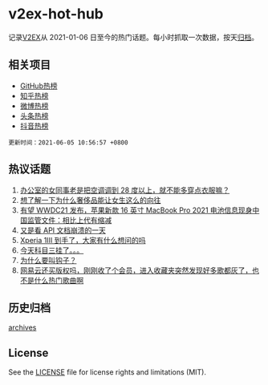 # v2ex-hot-hub

 记录[V2EX](https://www.v2ex.com/)从 2021-01-06 日至今的热门话题。每小时抓取一次数据，按天[归档](archives)。
 
 ## 相关项目

- [GitHub热榜](https://github.com/snaildev/github-hot-hub)
- [知乎热榜](https://github.com/snaildev/zhihu-hot-hub)
- [微博热榜](https://github.com/snaildev/weibo-hot-hub)
- [头条热榜](https://github.com/snaildev/toutiao-hot-hub)
- [抖音热榜](https://github.com/snaildev/douyin-hot-hub)


 `更新时间：2021-06-05 10:56:57 +0800`

## 热议话题

1. [办公室的女同事老是把空调调到 28 度以上，就不能多穿点衣服嘛？](https://www.v2ex.com/t/781421)
1. [想了解一下为什么奢侈品能让女生这么的向往](https://www.v2ex.com/t/781448)
1. [有望 WWDC21 发布，苹果新款 16 英寸 MacBook Pro 2021 电池信息现身中国监管文件：相比上代有缩减](https://www.v2ex.com/t/781371)
1. [又是看 API 文档崩溃的一天](https://www.v2ex.com/t/781386)
1. [Xperia 1III 到手了，大家有什么想问的吗](https://www.v2ex.com/t/781431)
1. [今天科目三挂了。。。](https://www.v2ex.com/t/781375)
1. [为什么要叫钩子？](https://www.v2ex.com/t/781410)
1. [网易云还买版权吗，刚刚收了个会员，进入收藏夹突然发现好多歌都灰了，也不是什么热门歌曲啊](https://www.v2ex.com/t/781317)

## 历史归档

[archives](archives)

## License

See the [LICENSE](LICENSE) file for license rights and limitations (MIT).
